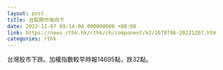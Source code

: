 ```yaml
---
layout: post
title: 台股開市後向下
date: 2022-12-07 09:14:00.000000000 +08:00
link: https://news.rthk.hk/rthk/ch/component/k2/1678746-20221207.htm
categories: rthk
---
```


台灣股市下跌。加權指數較早時報14695點，跌32點。
